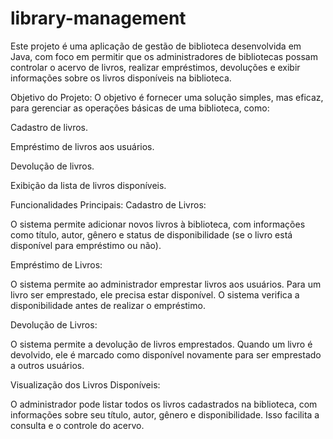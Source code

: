 # library-management
Este projeto é uma aplicação de gestão de biblioteca desenvolvida em Java, com foco em permitir que os administradores de bibliotecas possam controlar o acervo de livros, realizar empréstimos, devoluções e exibir informações sobre os livros disponíveis na biblioteca.

Objetivo do Projeto:
O objetivo é fornecer uma solução simples, mas eficaz, para gerenciar as operações básicas de uma biblioteca, como:

Cadastro de livros.

Empréstimo de livros aos usuários.

Devolução de livros.

Exibição da lista de livros disponíveis.

Funcionalidades Principais:
Cadastro de Livros:

O sistema permite adicionar novos livros à biblioteca, com informações como título, autor, gênero e status de disponibilidade (se o livro está disponível para empréstimo ou não).

Empréstimo de Livros:

O sistema permite ao administrador emprestar livros aos usuários. Para um livro ser emprestado, ele precisa estar disponível. O sistema verifica a disponibilidade antes de realizar o empréstimo.

Devolução de Livros:

O sistema permite a devolução de livros emprestados. Quando um livro é devolvido, ele é marcado como disponível novamente para ser emprestado a outros usuários.

Visualização dos Livros Disponíveis:

O administrador pode listar todos os livros cadastrados na biblioteca, com informações sobre seu título, autor, gênero e disponibilidade. Isso facilita a consulta e o controle do acervo.
